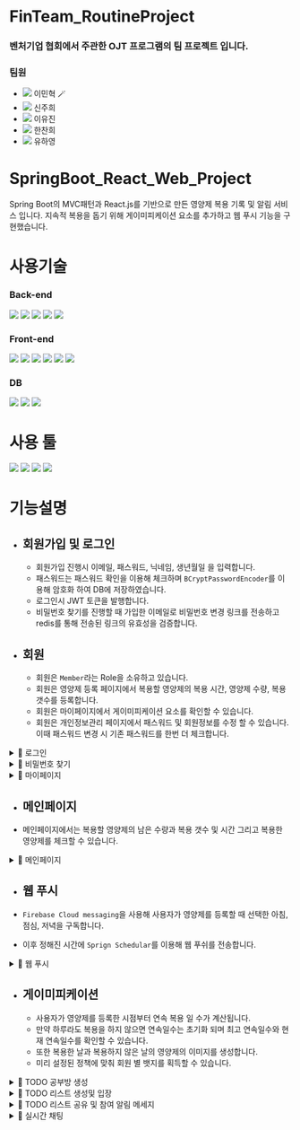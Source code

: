 # FinTeam_RoutineProject

### 벤처기업 협회에서 주관한 OJT 프로그램의 팀 프로젝트 입니다. 

### 팀원
- <img src="https://img.shields.io/badge/frontend-61DAFB?style=flat-square&logo=React&logoColor=white"/></a> 이민혁 🪄
- <img src="https://img.shields.io/badge/frontend-61DAFB?style=flat-square&logo=React&logoColor=white"/></a> 신주희
- <img src="https://img.shields.io/badge/frontend-61DAFB?style=flat-square&logo=React&logoColor=white"/></a> 이유진
- <img src="https://img.shields.io/badge/backend-6DB33F?style=flat-square&logo=SpringBoot&logoColor=white"/></a> 한찬희
- <img src="https://img.shields.io/badge/backend-6DB33F?style=flat-square&logo=SpringBoot&logoColor=white"/></a> 유하영

# SpringBoot_React_Web_Project

Spring Boot의 MVC패턴과 React.js를 기반으로 만든 영양제 복용 기록 및 알림 서비스 입니다. 지속적 복용을 돕기 위해 게이미피케이션 요소를 추가하고 웹 푸시 기능을 구현했습니다. 

# 사용기술

### Back-end
<img src="https://img.shields.io/badge/Java-007396?style=flat-square&logo=Java&logoColor=white"/></a>
<img src="https://img.shields.io/badge/SpringBoot-6DB33F?style=flat-square&logo=SpringBoot&logoColor=white"/></a>
<img src="https://img.shields.io/badge/SpringSecurity-6DB33F?style=flat-square&logo=SpringBoot&logoColor=white"/></a>
<img src="https://img.shields.io/badge/JWT-6DB33F?style=flat-square&logo=JSONWebTokens&logoColor=white"/></a>
<img src="https://img.shields.io/badge/Firebase-FFCA28?style=flat-square&logo=Firebase&logoColor=white"/></a>


### Front-end
<img src="https://img.shields.io/badge/React-61DAFB?style=flat-square&logo=React&logoColor=white"/></a>
<img src="https://img.shields.io/badge/JavaScript-F7DF1E?style=flat-square&logo=JavaScript&logoColor=white"/></a>
<img src="https://img.shields.io/badge/CSS3-1572B6?style=flat-square&logo=CSS3&logoColor=white"/></a>
<img src="https://img.shields.io/badge/Bootstrap-7952B3?style=flat-square&logo=Bootstrap&logoColor=white"/></a>
<img src="https://img.shields.io/badge/Styled-components-DB7093?style=flat-square&logo=tyledcomponents&logoColor=white"/></a>
<img src="https://img.shields.io/badge/Firebase-FFCA28?style=flat-square&logo=Firebase&logoColor=white"/></a>

### DB
<img src="https://img.shields.io/badge/Redis-DC382D?style=flat-square&logo=Redis&logoColor=white"/></a>
<img src="https://img.shields.io/badge/MySQL-4479A1?style=flat-square&logo=MySQL&logoColor=white"/></a>
<img src="https://img.shields.io/badge/Hibernate-59666C?style=flat-square&logo=Hibernate&logoColor=white"/></a>


# 사용 툴

<img src="https://img.shields.io/badge/IntelliJ_IDEA-000000?style=flat-square&logo=IntelliJIDEA&logoColor=white"/></a>
<img src="https://img.shields.io/badge/Visual_Studio_Code-007ACC?style=flat-square&logo=VisualStudioCode&logoColor=white"/></a>
<img src="https://img.shields.io/badge/Slack-4A154B?style=flat-square&logo=Slack&logoColor=white"/></a>
<img src="https://img.shields.io/badge/GitHub-181717?style=flat-square&logo=Slack&logoColor=white"/></a>



# 기능설명

- ## 회원가입 및 로그인

  - 회원가입 진행시 이메일, 패스워드, 닉네임, 생년월일 을 입력합니다.
  - 패스워드는 패스워드 확인을 이용해 체크하며 `BCryptPasswordEncoder`를 이용해 암호화 하여 DB에 저장하였습니다.
  - 로그인시 JWT 토큰을 발행합니다. 
  - 비밀번호 찾기를 진행할 때 가입한 이메일로 비밀번호 변경 링크를 전송하고 redis를 통해 전송된 링크의 유효성을 검증합니다. 
  
- ## 회원

  - 회원은 `Member`라는 Role을 소유하고 있습니다.
  - 회원은 영양제 등록 페이지에서 복용할 영양제의 복용 시간, 영양제 수량, 복용 갯수를 등록합니다. 
  - 회원은 마이페이지에서 게이미피케이션 요소를 확인할 수 있습니다. 
  - 회원은 개인정보관리 페이지에서 패스워드 및 회원정보를 수정 할 수 있습니다. 이때 패스워드 변경 시 기존 패스워드를 한번 더 체크합니다.


<details>
  <summary>🔽 로그인</summary>

![login](https://user-images.githubusercontent.com/79136087/170861912-bcbcfcd7-c153-4cc7-a176-a6abeb0b6d5d.gif)

</details>

<details>
  <summary>🔽 비밀번호 찾기</summary>

<img width="961" alt="image" src="https://user-images.githubusercontent.com/79136087/170861642-e0cdc700-893c-4797-9d7b-1a0cf8929859.png">
<img width="556" alt="image" src="https://user-images.githubusercontent.com/79136087/170861682-7c3a718f-9866-4b02-a1aa-fbd817a9a931.png">
<img width="776" alt="image" src="https://user-images.githubusercontent.com/79136087/170861706-2c6629a3-92c3-4d5c-94ce-2b4f82b142bf.png">


</details>

<details>
  <summary>🔽 마이페이지</summary>

![mypage](https://user-images.githubusercontent.com/79136087/170861917-e6857bb1-cce7-4a03-83db-706df1177a0f.gif)
  
</details>

- ## 메인페이지

- 메인페이지에서는 복용할 영양제의 남은 수량과 복용 갯수 및 시간 그리고 복용한 영양제를 체크할 수 있습니다.

<details>
    <summary>🔽 메인페이지</summary>


<img width="949" alt="image" src="https://user-images.githubusercontent.com/79136087/170862049-554f47ad-fdca-40fc-964d-397cdbd4f117.png">
  
</details>


- ## 웹 푸시

- `Firebase Cloud messaging`을 사용해 사용자가 영양제를 등록할 때 선택한 아침, 점심, 저녁을 구독합니다. 
- 이후 정해진 시간에 `Sprign Schedular`를 이용해 웹 푸쉬를 전송합니다. 

<details>
    <summary>🔽 웹 푸시</summary>

![챌린지](https://user-images.githubusercontent.com/79136087/170862151-207186ab-14c8-45cf-bf27-05d77e2d3253.gif)

</details>


- ## 게이미피케이션

  - 사용자가 영양제를 등록한 시점부터 연속 복용 일 수가 계산됩니다. 
  - 만약 하루라도 복용을 하지 않으면 연속일수는 초기화 되며 최고 연속일수와 현재 연속일수를 확인할 수 있습니다.
  - 또한 복용한 날과 복용하지 않은 날의 영양제의 이미지를 생성합니다.
  - 미리 설정된 정책에 맞춰 회원 별 뱃지를 획득할 수 있습니다. 

<details>
  <summary>🔽 TODO 공부방 생성</summary>

![공부방 생성](https://user-images.githubusercontent.com/79136087/170862733-8cea1f48-3f78-43be-ae64-5fe1e7b28316.gif)

</details>
<details>
  <summary>🔽 TODO 리스트 생성및 입장</summary>

![공부방 입장 및 TODO 리스트 생성](https://user-images.githubusercontent.com/79136087/170862737-bd63b3e2-c456-4fb4-a23a-5db6d670df54.gif)

</details>

<details>
  <summary>🔽 TODO 리스트 공유 및 참여 알림 메세지</summary>

![TODO 리스트 공유 및 알림 메세지](https://user-images.githubusercontent.com/79136087/170862741-5c58d0bb-375d-4ad8-8f47-db51b6072a6d.gif)

</details>

<details>
  <summary>🔽 실시간 채팅</summary>

![실시간 채팅](https://user-images.githubusercontent.com/79136087/170862738-ba652191-d0b3-4e3d-8cfc-6846ec938c8e.gif)

</details>


